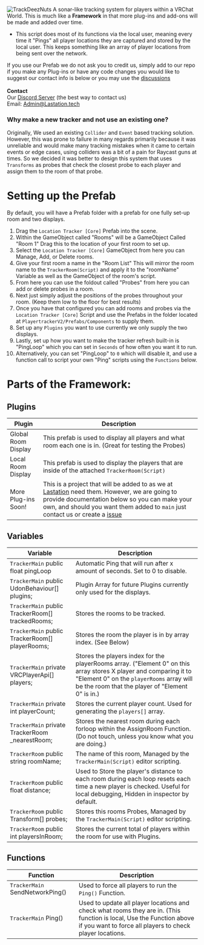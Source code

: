 
![TrackDeezNuts](playertracker.png)
A sonar-like tracking system for players within a VRChat World.
This is much like a **Framework** in that more plug-ins and add-ons will be made and added over time.

- This script does most of its functions via the local user, meaning every time it "Pings" all player locations they are captured and stored by the local user. This keeps something like an array of player locations from being sent over the network.

If you use our Prefab we do not ask you to credit us, simply add to our repo if you make any Plug-ins or have any code changes you would like to suggest our contact info is below or you may use the [discussions](https://github.com/LastationVRChat/Lastation-Player-Tracker/discussions)
<br>
<br>
**Contact**
<br> Our [Discord Server](https://discord.gg/lastation) (the best way to contact us)
<br> Email: Admin@Lastation.tech


### Why make a new tracker and not use an existing one?
Originally, We used an existing `Collider` and `Event` based tracking solution. However, this was prone to failure in many regards primarily because it was unreliable and would make many tracking mistakes when it came to certain events or edge cases, using colliders was a bit of a pain for Raycast guns at times. So we decided it was better to design this system that uses `Transforms` as probes that check the closest probe to each player and assign them to the room of that probe.

# Setting up the Prefab
By default, you will have a Prefab folder with a prefab for one fully set-up room and two displays.
1. Drag the `Location Tracker [Core]` Prefab into the scene.
2. Within the GameObject called "Rooms" will be a GameObject Called "Room 1" Drag this to the location of your first room to set up.
3. Select the `Location Tracker [Core]` GameObject from here you can Manage, Add, or Delete rooms.
4. Give your first room a name in the "Room List" This will mirror the room name to the `TrackerRoom(Script)` and apply it to the "roomName" Variable as well as the GameObject of the room's script.
5. From here you can use the foldout called "Probes" from here you can add or delete probes in a room.
6. Next just simply adjust the positions of the probes throughout your room. (Keep them low to the floor for best results)
7. Once you have that configured you can add rooms and probes via the `Location Tracker [Core]` Script and use the Prefabs in the folder located at `PlayertrackerV2/Prefabs/Components` to supply them.
8. Set up any `Plugins` you want to use currently we only supply the two displays.
9. Lastly, set up how you want to make the tracker refresh built-in is "PingLoop" which you can set in `Seconds` of how often you want it to run.
9. Alternatively, you can set "PingLoop" to `0` which will disable it, and use a function call to script your own "Ping" scripts using the `Functions` below.



# Parts of the Framework:

## Plugins

| Plugin       | Description                                                                                                                                                                                                                                                                                                                                                |
|----------------|------------------------------------------------------------------------------------------------------------------------------------------------------------------------------------------------------------------------------------------------------------------------------------------------------------------------------------------------------------|
| Global Room Display | This prefab is used to display all players and what room each one is in. (Great for testing the Probes)                                                                                                                                                                                                                                                                            |
| Local Room Display | This prefab is used to display the players that are inside of the attached `TrackerRoom(Script)`                                                                                                                                                                                                                                                                                                                        |
| More Plug-ins Soon!  | This is a project that will be added to as we at [Lastation](https://discord.gg/lastation) need them. However, we are going to provide documentation below so you can make your own, and should you want them added to `main` just contact us or create a [issue](https://github.com/LastationVRChat/Lastation-Player-Tracker/issues)                                                                                                                                                                                        |

## Variables

| Variable       | Description                                                                                                                                                                                                                                                                                                                                                |
|----------------|------------------------------------------------------------------------------------------------------------------------------------------------------------------------------------------------------------------------------------------------------------------------------------------------------------------------------------------------------------|
| `TrackerMain` public float pingLoop | Automatic Ping that will run after x amount of seconds. Set to 0 to disable. |
| `TrackerMain` public UdonBehaviour[] plugins; | Plugin Array for future Plugins currently only used for the displays. |
| `TrackerMain` public TrackerRoom[] trackedRooms; | Stores the rooms to be tracked. |
| `TrackerMain` public TrackerRoom[] playerRooms; | Stores the room the player is in by array index. (See Below) |
| `TrackerMain` private VRCPlayerApi[] players; | Stores the players index for the playerRooms array. ("Element 0" on this array stores X player and comparing it to "Element 0" on the `playerRooms` array will be the room that the player of "Element 0" is in.) |
| `TrackerMain` private int playerCount; | Stores the current player count. Used for generating the `players[]` array. |
| `TrackerMain` private TrackerRoom _nearestRoom; | Stores the nearest room during each forloop within the AssignRoom Function. (Do not touch, unless you know what you are doing.) |
| `TrackerRoom` public string roomName; | The name of this room, Managed by the `TrackerMain(Script)` editor scripting. |
| `TrackerRoom` public float distance; | Used to Store the player's distance to each room during each loop resets each time a new player is checked. Useful for local debugging, Hidden in inspector by default. |
| `TrackerRoom` public Transform[] probes; | Stores this rooms Probes, Managed by the `TrackerMain(Script)` editor scripting. |
| `TrackerRoom` public int playersInRoom; | Stores the current total of players within the room for use with Plugins. |

## Functions

| Function       | Description                                                                                                                                                                                                                                                                                                                                                |
|----------------|------------------------------------------------------------------------------------------------------------------------------------------------------------------------------------------------------------------------------------------------------------------------------------------------------------------------------------------------------------|
| `TrackerMain` SendNetworkPing() | Used to force all players to run the `Ping()` Function. |
| `TrackerMain` Ping() | Used to update all player locations and check what rooms they are in. (This function is local, Use the Function above if you want to force all players to check player locations. |
